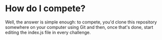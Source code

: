 # How do I compete?
Well, the answer is simple enough: to compete, you'd clone this repository somewhere on your computer using Git and then, once that's done, start editing the index.js file in every challenge.
